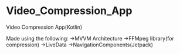 # Video_Compression_App
Video Compression App(Kotlin)


Made using the following:
->MVVM Architecture 
->FFMpeg library(for compression)
->LiveData 
->NavigationComponents(Jetpack)
